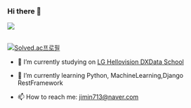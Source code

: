### Hi there 👋
<img src="https://github-readme-stats.vercel.app/api/top-langs/?username=JMboy713&layout=compact"><br><br>


[![Solved.ac프로필](http://mazassumnida.wtf/api/generate_badge?boj=jimin713)](https://solved.ac/jimin713)
- 🔭 I’m currently studying on <a href='http://lghellovisiondataschool.rapa.or.kr/ft/main.do?utm_source=boottent&utm_medium=referral'>LG Hellovision DXData School</a>
- 🌱 I’m currently learning Python, MachineLearning,Django RestFramework

- 📫 How to reach me: <a href='jimin713@naver.com'>jimin713@naver.com</a>




<!--
**JMboy713/JMboy713** is a ✨ _special_ ✨ repository because its `README.md` (this file) appears on your GitHub profile.

Here are some ideas to get you started:
<img src="https://github-readme-stats.vercel.app/api?username=JMboy713&show_icons=true">

![!



- 👯 I’m looking to collaborate on ...
- 🤔 I’m looking for help with ...
- 💬 Ask me about ...

- 😄 Pronouns: ...
- ⚡ Fun fact: ...
-->
